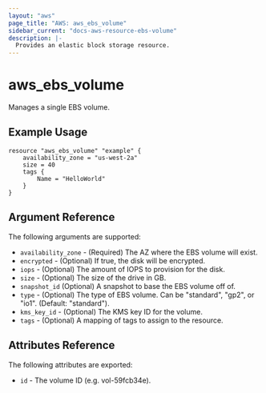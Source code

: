 ```yaml
---
layout: "aws"
page_title: "AWS: aws_ebs_volume"
sidebar_current: "docs-aws-resource-ebs-volume"
description: |-
  Provides an elastic block storage resource.
---
```


# aws\_ebs\_volume

Manages a single EBS volume.

## Example Usage

```
resource "aws_ebs_volume" "example" {
    availability_zone = "us-west-2a"
    size = 40
    tags {
        Name = "HelloWorld"
    }
}
```

## Argument Reference

The following arguments are supported:

* `availability_zone` - (Required) The AZ where the EBS volume will exist.
* `encrypted` - (Optional) If true, the disk will be encrypted.
* `iops` - (Optional) The amount of IOPS to provision for the disk.
* `size` - (Optional) The size of the drive in GB.
* `snapshot_id` (Optional) A snapshot to base the EBS volume off of.
* `type` - (Optional) The type of EBS volume. Can be "standard", "gp2", or "io1". (Default: "standard").
* `kms_key_id` - (Optional) The KMS key ID for the volume.
* `tags` - (Optional) A mapping of tags to assign to the resource.

## Attributes Reference

The following attributes are exported:

* `id` - The volume ID (e.g. vol-59fcb34e).


